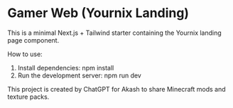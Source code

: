 
# Gamer Web (Yournix Landing)
This is a minimal Next.js + Tailwind starter containing the Yournix landing page component.

How to use:
1. Install dependencies:
   npm install
2. Run the development server:
   npm run dev

This project is created by ChatGPT for Akash to share Minecraft mods and texture packs.

